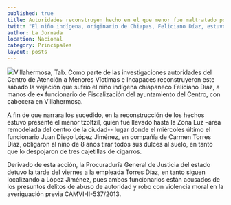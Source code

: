 ```yaml
---
published: true
title: Autoridades reconstruyen hecho en el que menor fue maltratado por funcionarios de Tabasco
twitt: "El niño indígena, originario de Chiapas, Feliciano Díaz, estuvo presente en la diligencia"
author: La Jornada
location: Nacional
category: Principales
layout: posts
---
```


![](http://i.imgur.com/d2t7x5Am.jpg)Villahermosa, Tab. Como parte de las investigaciones autoridades del Centro de Atención a Menores Víctimas e Incapaces reconstruyeron este sábado la vejación que sufrió el niño indígena chiapaneco Feliciano Díaz, a manos de ex funcionario de Fiscalización del ayuntamiento del Centro, con cabecera en Villahermosa.

A fin de que narrara los sucedido, en la reconstrucción de los hechos estuvo presente el menor tzoltzil, quien fue llevado hasta la Zona Luz –área remodelada del centro de la ciudad-- lugar donde el miércoles último el funcionario Juan Diego López Jiménez, en compañía de Carmen Torres Díaz, obligaron al niño de 8 años tirar todos sus dulces al suelo, en tanto que lo despojaron de tres cajetillas de cigarros.

Derivado de esta acción, la Procuraduría General de Justicia del estado detuvo la tarde del viernes a la empleada Torres Díaz, en tanto siguen localizando a López Jiménez, pues ambos funcionarios están acusados de los presuntos delitos de abuso de autoridad y robo con violencia moral en la averiguación previa CAMVI-II-537/2013.
